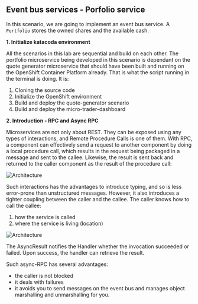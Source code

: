 ## Event bus services - Porfolio service

In this scenario, we are going to implement an event bus service. A `Portfolio` stores the owned shares and the available cash.

**1. Initialize katacoda environment**

All the scenarios in this lab are sequential and build on each other. The portfolio microservice being developed in this scenario is dependant on the quote generator microservice that should have been built and running on the OpenShift Container Platform already. That is what the script running in the terminal is doing. It is: 
1. Cloning the source code
2. Initialize the OpenShift environment
3. Build and deploy the quote-generator scenario
4. Build and deploy the micro-trader-dashboard

**2. Introduction - RPC and Async RPC**

Microservices are not only about REST. They can be exposed using any types of interactions, and Remote Procedure Calls is one of them. With RPC, a component can effectively send a request to another component by doing a local procedure call, which results in the request being packaged in a message and sent to the callee. Likewise, the result is sent back and returned to the caller component as the result of the procedure call:

![Architecture](/openshift/assets/middleware/rhoar-getting-started-vertx/rpc-sequence.png)

Such interactions has the advantages to introduce typing, and so is less error-prone than unstructured messages. However, it also introduces a tighter coupling between the caller and the callee. The caller knows how to call the callee:

1. how the service is called
2. where the service is living (location)

![Architecture](/openshift/assets/middleware/rhoar-getting-started-vertx/async-rpc-sequence.png)

The AsyncResult notifies the Handler whether the invocation succeeded or failed. Upon success, the handler can retrieve the result.

Such async-RPC has several advantages:

* the caller is not blocked
* it deals with failures
* it avoids you to send messages on the event bus and manages object marshalling and unmarshalling for you.
